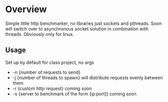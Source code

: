 # Overview
Simple little http benchmarker, no libraries just sockets and pthreads. Soon will switch over to asynchronous socket solution in combination with threads. Obviously only for linux.

## Usage
Set up by default for class project, no args

- -n {number of requests to send}
- -j {number of threads to spawn} will distribute requests evenly between them
- -r {custom http request} coming soon
- -s {server to benchmark of the form [ip:port]} coming soon
